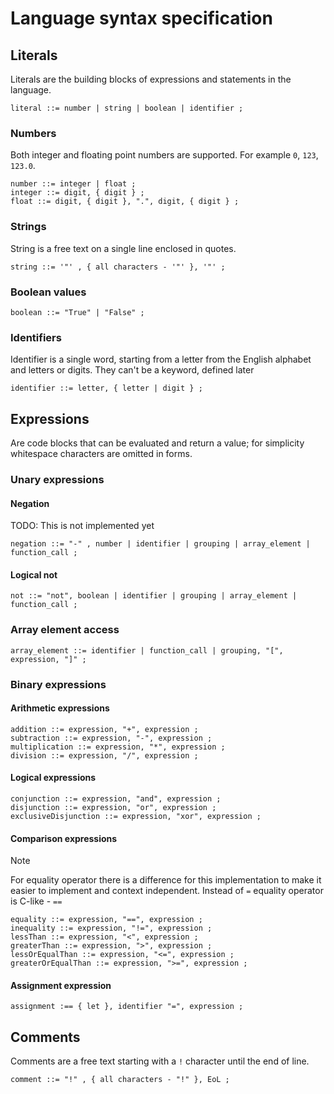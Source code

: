 # Language syntax specification

## Literals

Literals are the building blocks of expressions and statements in the language.

```ebnf
literal ::= number | string | boolean | identifier ;

```

### Numbers

Both integer and floating point numbers are supported. For example `0`, `123`, `123.0`.

```ebnf
number ::= integer | float ;
integer ::= digit, { digit } ;
float ::= digit, { digit }, ".", digit, { digit } ;
```

### Strings

String is a free text on a single line enclosed in quotes. 

```ebnf
string ::= '"' , { all characters - '"' }, '"' ;
```

### Boolean values

```ebnf
boolean ::= "True" | "False" ;
```

### Identifiers

Identifier is a single word, starting from a letter from the English alphabet and letters or digits. They can't be a keyword, defined later

```ebnf
identifier ::= letter, { letter | digit } ;
```

## Expressions

Are code blocks that can be evaluated and return a value; for simplicity whitespace characters are omitted in forms.   

### Unary expressions

#### Negation

TODO: This is not implemented yet

```ebnf
negation ::= "-" , number | identifier | grouping | array_element | function_call ;
```

#### Logical not

```ebnf
not ::= "not", boolean | identifier | grouping | array_element | function_call ;
```

### Array element access

```ebnf
array_element ::= identifier | function_call | grouping, "[", expression, "]" ;
```

### Binary expressions

#### Arithmetic expressions

```ebnf
addition ::= expression, "+", expression ;
subtraction ::= expression, "-", expression ;
multiplication ::= expression, "*", expression ;
division ::= expression, "/", expression ;
```

#### Logical expressions

```ebnf
conjunction ::= expression, "and", expression ;
disjunction ::= expression, "or", expression ;
exclusiveDisjunction ::= expression, "xor", expression ;
```

#### Comparison expressions

> [!NOTE]
> For equality operator there is a difference for this implementation to make it easier to implement and context independent. Instead of `=` equality operator is C-like - `==`

```ebnf
equality ::= expression, "==", expression ;
inequality ::= expression, "!=", expression ;
lessThan ::= expression, "<", expression ;
greaterThan ::= expression, ">", expression ;
lessOrEqualThan ::= expression, "<=", expression ;
greaterOrEqualThan ::= expression, ">=", expression ;
```

#### Assignment expression

```ebnf
assignment :== { let }, identifier "=", expression ;
```
## Comments

Comments are a free text starting with a `!` character until the end of line.

```ebnf
comment ::= "!" , { all characters - "!" }, EoL ;
```

